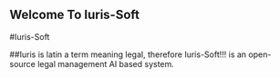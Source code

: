 ## Welcome To Iuris-Soft

#Iuris-Soft

##Iuris is latin a term meaning legal, therefore Iuris-Soft!!! is an open-source legal management AI based system.


